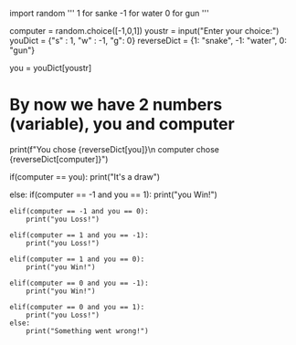 import random
'''
1 for sanke
-1 for water 
0 for gun
'''

computer = random.choice([-1,0,1])
youstr = input("Enter your choice:")
youDict = {"s" : 1, "w" : -1, "g": 0}
reverseDict = {1: "snake", -1: "water", 0: "gun"}

you = youDict[youstr]

# By now we have 2 numbers (variable), you and computer

print(f"You chose {reverseDict[you]}\n computer chose {reverseDict[computer]}")

if(computer == you):
    print("It's a draw")

else:
    if(computer == -1 and you == 1):
        print("you Win!")

    elif(computer == -1 and you == 0):
        print("you Loss!")

    elif(computer == 1 and you == -1):
        print("you Loss!")

    elif(computer == 1 and you == 0):
        print("you Win!")

    elif(computer == 0 and you == -1):
        print("you Win!")

    elif(computer == 0 and you == 1):
        print("you Loss!")
    else:
        print("Something went wrong!")
